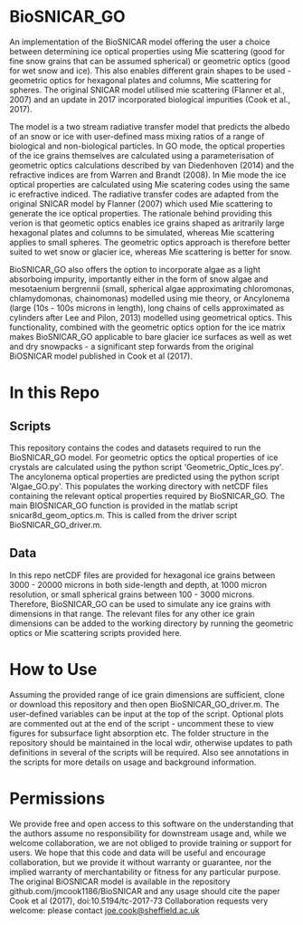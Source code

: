 # BioSNICAR_GO
An implementation of the BioSNICAR model offering the user a choice between determining ice optical properties using Mie scattering (good for fine snow grains that can be assumed spherical) or geometric optics (good for wet snow and ice). This also enables different grain shapes to be used - geometric optics for hexagonal plates and columns, Mie scattering for spheres. The original SNICAR model utilised mie scattering (Flanner et al., 2007) and an update in 2017 incorporated biological impurities (Cook et al., 2017).

The model is a two stream radiative transfer model that predicts the albedo of an snow or ice with user-defined mass mixing ratios of a range of biological and non-biological particles. In GO mode, the optical properties of the ice grains themselves are calculated using a parameterisation of geometric optics calculations described by van Diedenhoven (2014) and the refractive indices are from Warren and Brandt (2008). In Mie mode the ice optical properties are calculated using Mie scatering codes using the same ic erefractive indiced. The radiative transfer codes are adapted from the original SNICAR model by Flanner (2007) which used Mie scattering to generate the ice optical properties. The rationale behind providing this verion is that geometic optics enables ice grains shaped as aritrarily large hexagonal plates and columns to be simulated, whereas Mie scattering applies to small spheres. The geometric optics approach is therefore better suited to wet snow or glacier ice, whereas Mie scattering is better for snow. 

BioSNICAR_GO also offers the option to incorporate algae as a light absorboing impurity, importantly either in the form of snow algae and mesotaenium bergrennii (small, spherical algae approximating chloromonas, chlamydomonas, chainomonas) modelled using mie theory, or Ancylonema (large (10s - 100s microns in length), long chains of cells approximated as cylinders after Lee and Pilon, 2013) modelled using geometrical optics. This functionality, combined with the geometric optics option for the ice matrix makes BioSNICAR_GO applicable to bare glacier ice surfaces as well as wet and dry snowpacks - a significant step forwards from the original BiOSNICAR model published in Cook et al (2017).

# In this Repo
## Scripts
This repository contains the codes and datasets required to run the BioSNICAR_GO model. For geometric optics the optical properties of ice crystals are calculated using the python script 'Geometric_Optic_Ices.py'. The ancylonema optical properties are predicted using the python script 'Algae_GO.py'. This populates the working directory with netCDF files containing the relevant optical properties required by BioSNICAR_GO. The main BIOSNICAR_GO function is provided in the matlab script snicar8d_geom_optics.m. This is called from the driver script BioSNICAR_GO_driver.m.

## Data
In this repo netCDF files are provided for hexagonal ice grains between 3000 - 20000 microns in both side-length and depth, at 1000 micron resolution, or small spherical grains between 100 - 3000 microns. Therefore, BioSNICAR_GO can be used to simulate any ice grains with dimensions in that range. The relevant files for any other ice grain dimensions can be added to the working directory by running the geometric optics or Mie scattering scripts provided here.

# How to Use
Assuming the provided range of ice grain dimensions are sufficient, clone or download this repository and then open BioSNICAR_GO_driver.m. The user-defined variables can be input at the top of the script. Optional plots are commented out at the end of the script - uncomment these to view figures for subsurface light absorption etc. The folder structure in the repository should be maintained in the local wdir, otherwise updates to path definitions in several of the scripts will be required. Also see annotations in the scripts for more details on usage and background information.

# Permissions
We provide free and open access to this software on the understanding that the authors assume no responsibility for downstream usage and, while we welcome collaboration, we are not obliged to provide training or support for users. We hope that this code and data will be useful and encourage collaboration, but we provide it without warranty or guarantee, nor the implied warranty of merchantability or fitness for any particular purpose. The original BiOSNICAR model is available in the repository github.com/jmcook1186/BioSNICAR and any usage should cite the paper Cook et al (2017), doi:10.5194/tc-2017-73 Collaboration requests very welcome: please contact joe.cook@sheffield.ac.uk
